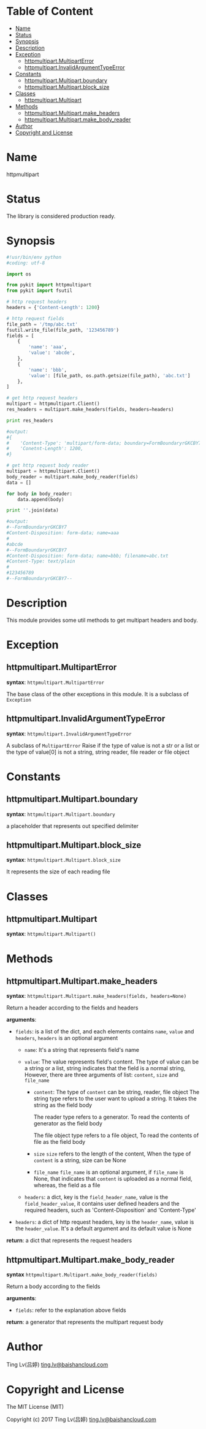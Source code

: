 <!-- START doctoc generated TOC please keep comment here to allow auto update -->
<!-- DON'T EDIT THIS SECTION, INSTEAD RE-RUN doctoc TO UPDATE -->
#   Table of Content

- [Name](#name)
- [Status](#status)
- [Synopsis](#synopsis)
- [Description](#description)
- [Exception](#exception)
  - [httpmultipart.MultipartError](#httpmultipartmultiparterror)
  - [httpmultipart.InvalidArgumentTypeError](#httpmultipartinvalidargumenttypeerror)
- [Constants](#constants)
  - [httpmultipart.Multipart.boundary](#httpmultipartmultipartboundary)
  - [httpmultipart.Multipart.block_size](#httpmultipartmultipartblock_size)
- [Classes](#classes)
  - [httpmultipart.Multipart](httpmultipartmultipart)
- [Methods](#methods)
  - [httpmultipart.Multipart.make_headers](#httpmultipartmultipartmake_headers)
  - [httpmultipart.Multipart.make_body_reader](#httpmultipartmultipartmake_body_reader)
- [Author](#author)
- [Copyright and License](#copyright-and-license)

<!-- END doctoc generated TOC please keep comment here to allow auto update -->

#   Name

httpmultipart

#   Status

The library is considered production ready.

#   Synopsis

```python
#!usr/bin/env python
#coding: utf-8

import os

from pykit import httpmultipart
from pykit import fsutil

# http request headers
headers = {'Content-Length': 1200}

# http request fields
file_path = '/tmp/abc.txt'
fsutil.write_file(file_path, '123456789')
fields = [
    {
        'name': 'aaa',
        'value': 'abcde',
    },
    {
        'name': 'bbb',
        'value': [file_path, os.path.getsize(file_path), 'abc.txt']
    },
]

# get http request headers
multipart = httpmultipart.Client()
res_headers = multipart.make_headers(fields, headers=headers)

print res_headers

#output:
#{
#    'Content-Type': 'multipart/form-data; boundary=FormBoundaryrGKCBY7',
#    'Conetnt-Length': 1200,
#}

# get http request body reader
multipart = httpmultipart.Client()
body_reader = multipart.make_body_reader(fields)
data = []

for body in body_reader:
    data.append(body)

print ''.join(data)

#output:
#--FormBoundaryrGKCBY7
#Content-Disposition: form-data; name=aaa
#
#abcde
#--FormBoundaryrGKCBY7
#Content-Disposition: form-data; name=bbb; filename=abc.txt
#Content-Type: text/plain
#
#123456789
#--FormBoundaryrGKCBY7--

```

#   Description

This module provides some util methods to get multipart headers and body.

#   Exception

##  httpmultipart.MultipartError

**syntax**:
`httpmultipart.MultipartError`

The base class of the other exceptions in this module.
It is a subclass of `Exception`

##  httpmultipart.InvalidArgumentTypeError

**syntax**:
`httpmultipart.InvalidArgumentTypeError`

A subclass of `MultipartError`
Raise if the type of value is not a str or a list or the type of value[0]
is not a string, string reader, file reader or file object

#   Constants

##  httpmultipart.Multipart.boundary

**syntax**:
`httpmultipart.Multipart.boundary`

a placeholder that represents out specified delimiter

##  httpmultipart.Multipart.block_size

**syntax**:
`httpmultipart.Multipart.block_size`

It represents the size of each reading file

#   Classes

##  httpmultipart.Multipart

**syntax**:
`httpmultipart.Multipart()`

#   Methods

##  httpmultipart.Multipart.make_headers

**syntax**:
`httpmultipart.Multipart.make_headers(fields, headers=None)`

Return a header according to the fields and headers

**arguments**:

-   `fields`:
    is a list of the dict, and each elements contains `name`, `value` and `headers`,
    `headers` is an optional argument

    -   `name`:
    It's a string that represents field's name

    -   `value`:
    The value represents field's content. The type of value can be a string or a
    list, string indicates that the field is a normal string, However, there are
    three arguments of list: `content`, `size` and `file_name`

        -   `content`:
        The type of `content` can be string, reader, file object
            The string type refers to the user want to upload a string. It takes the
        string as the field body

            The reader type refers to a generator. To read the contents of generator as
        the field body

            The file object type refers to a file object, To read the contents of file
        as the field body

        -   `size`
        `size` refers to the length of the content, When the type of `content` is a
        string, size can be None

        - `file_name`
        `file_name` is an optional argument, if `file_name` is None, that indicates
        that `content` is uploaded as a normal field, whereas, the field as a file

    -   `headers`:
    a dict, key is the `field_header_name`, value is the `field_header_value`,
    it contains user defined headers and the required headers, such as
    'Content-Disposition' and 'Content-Type'

-   `headers`:
    a dict of http request headers, key is the `header_name`, value is the
    `header_value`.  It's a default argument and its default value is None

**return**:
a dict that represents the request headers

##  httpmultipart.Multipart.make_body_reader

**syntax**
`httpmultipart.Multipart.make_body_reader(fields)`

Return a body according to the fields

**arguments**:

-  `fields`:
    refer to the explanation above fields

**return**:
a generator that represents the multipart request body

#   Author

Ting Lv(吕婷) <ting.lv@baishancloud.com>

#   Copyright and License

The MIT License (MIT)

Copyright (c) 2017 Ting Lv(吕婷) <ting.lv@baishancloud.com>
